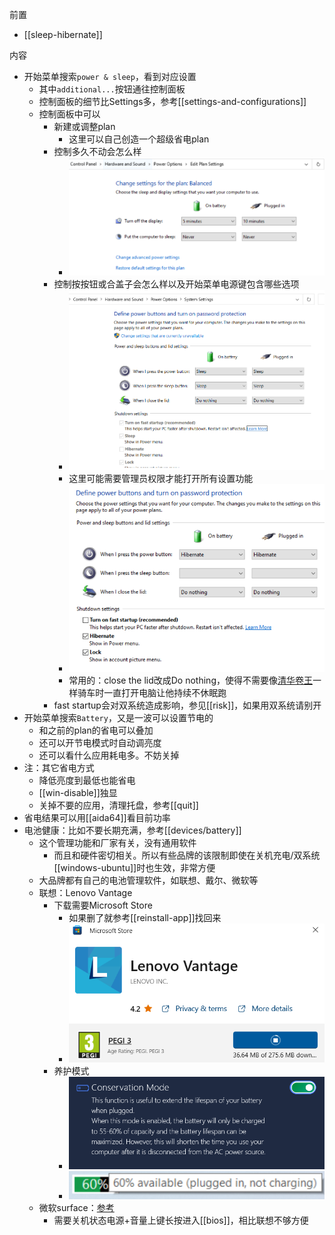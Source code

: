 前置
- [[sleep-hibernate]]

内容
- 开始菜单搜索`power & sleep`，看到对应设置
  - 其中`additional...`按钮通往控制面板
  - 控制面板的细节比Settings多，参考[[settings-and-configurations]]
  - 控制面板中可以
    - 新建或调整plan
      - 这里可以自己创造一个超级省电plan
    - 控制多久不动会怎么样
      - ![](no-operation.png)
    - 控制按按钮或合盖子会怎么样以及开始菜单电源键包含哪些选项
      - ![](fast-startup.png)
      - 这里可能需要管理员权限才能打开所有设置功能
      - ![](button-lid.png)
      - 常用的：close the lid改成Do nothing，使得不需要像[清华卷王](https://www.zhihu.com/question/423525550)一样骑车时一直打开电脑让他持续不休眠跑
    - fast startup会对双系统造成影响，参见[[risk]]，如果用双系统请别开
- 开始菜单搜索`Battery`，又是一波可以设置节电的
  - 和之前的plan的省电可以叠加
  - 还可以开节电模式时自动调亮度
  - 还可以看什么应用耗电多。不妨关掉
- 注：其它省电方式
  - 降低亮度到最低也能省电
  - [[win-disable]]独显
  - 关掉不要的应用，清理托盘，参考[[quit]]
- 省电结果可以用[[aida64]]看目前功率
- 电池健康：比如不要长期充满，参考[[devices/battery]]
  - 这个管理功能和厂家有关，没有通用软件
    - 而且和硬件密切相关。所以有些品牌的该限制即使在关机充电/双系统[[windows-ubuntu]]时也生效，非常方便
  - 大品牌都有自己的电池管理软件，如联想、戴尔、微软等
  - 联想：Lenovo Vantage
    - 下载需要Microsoft Store
      - 如果删了就参考[[reinstall-app]]找回来
      - ![](lenovo-vantage.png)
    - 养护模式
      - ![](conservation-mode.png)
      - ![](conservation-mode-result.png)
  - 微软surface：[参考](https://learn.microsoft.com/zh-cn/surface/battery-limit)
    - 需要关机状态电源+音量上键长按进入[[bios]]，相比联想不够方便